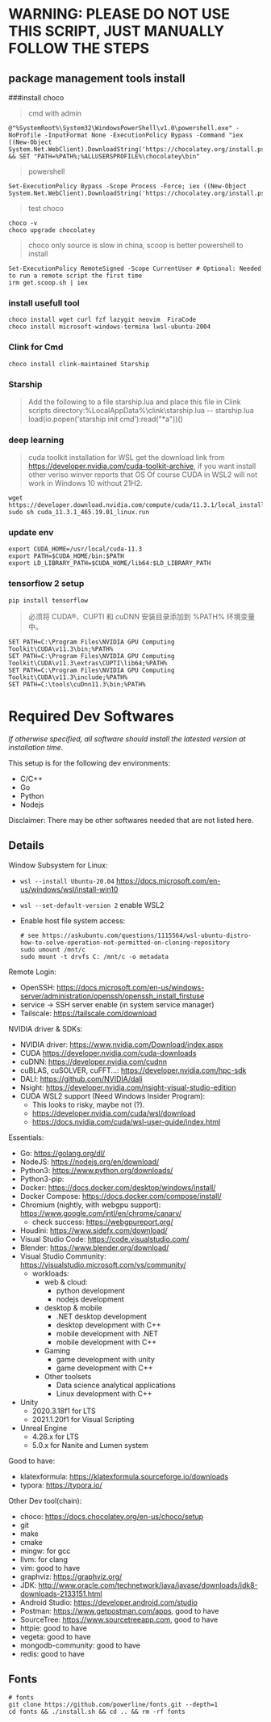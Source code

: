 
# WARNING: PLEASE DO NOT USE THIS SCRIPT, JUST MANUALLY FOLLOW THE STEPS

## package management tools install
###install choco
> cmd with admin
```
@"%SystemRoot%\System32\WindowsPowerShell\v1.0\powershell.exe" -NoProfile -InputFormat None -ExecutionPolicy Bypass -Command "iex ((New-Object System.Net.WebClient).DownloadString('https://chocolatey.org/install.ps1'))" && SET "PATH=%PATH%;%ALLUSERSPROFILE%\chocolatey\bin"

```
> powershell
```
Set-ExecutionPolicy Bypass -Scope Process -Force; iex ((New-Object System.Net.WebClient).DownloadString('https://chocolatey.org/install.ps1'))

```
> test choco
```
choco -v
choco upgrade chocolatey

```
> choco only source is slow in china, scoop is better
> powershell to install
```
Set-ExecutionPolicy RemoteSigned -Scope CurrentUser # Optional: Needed to run a remote script the first time
irm get.scoop.sh | iex

```

### install usefull tool
```
choco install wget curl fzf lazygit neovim  FiraCode 
choco install microsoft-windows-termina lwsl-ubuntu-2004

```

### Clink for Cmd 
` choco install clink-maintained Starship `
### Starship
> Add the following to a file starship.lua and place this file in Clink scripts directory:%LocalAppData%\clink\starship.lua
> -- starship.lua
> load(io.popen('starship init cmd'):read("*a"))()


### deep learning
>  cuda toolkit installation for WSL
>  get the download link from https://developer.nvidia.com/cuda-toolkit-archive, 
>  if you want install other veriso
>  winver reports that OS Of course CUDA in WSL2 will not work in Windows 10 without 21H2.
```
wget https://developer.download.nvidia.com/compute/cuda/11.3.1/local_installers/cuda_11.3.1_465.19.01_linux.run
sudo sh cuda_11.3.1_465.19.01_linux.run

```
### update env 
```
export CUDA_HOME=/usr/local/cuda-11.3
export PATH=$CUDA_HOME/bin:$PATH
export LD_LIBRARY_PATH=$CUDA_HOME/lib64:$LD_LIBRARY_PATH

```
### tensorflow 2 setup
` pip install tensorflow `

> 必须将 CUDA®、CUPTI 和 cuDNN 安装目录添加到 %PATH% 环境变量中。
```
SET PATH=C:\Program Files\NVIDIA GPU Computing Toolkit\CUDA\v11.3\bin;%PATH%
SET PATH=C:\Program Files\NVIDIA GPU Computing Toolkit\CUDA\v11.3\extras\CUPTI\lib64;%PATH%
SET PATH=C:\Program Files\NVIDIA GPU Computing Toolkit\CUDA\v11.3\include;%PATH%
SET PATH=C:\tools\cuDnn11.3\bin;%PATH%

```

# Required Dev Softwares

*If otherwise specified, all software should install the latested version at installation time.*

This setup is for the following dev environments:

- C/C++
- Go
- Python
- Nodejs

Disclaimer: There may be other softwares needed that are not listed here.

## Details

Window Subsystem for Linux:

  - `wsl --install Ubuntu-20.04` https://docs.microsoft.com/en-us/windows/wsl/install-win10
  - `wsl --set-default-version 2`  enable WSL2
  - Enable host file system access:

    ```
    # see https://askubuntu.com/questions/1115564/wsl-ubuntu-distro-how-to-solve-operation-not-permitted-on-cloning-repository 
    sudo umount /mnt/c
    sudo mount -t drvfs C: /mnt/c -o metadata
    ```

Remote Login:

- OpenSSH: https://docs.microsoft.com/en-us/windows-server/administration/openssh/openssh_install_firstuse
- service -> SSH server enable (in system service manager)
- Tailscale: https://tailscale.com/download

NVIDIA driver & SDKs:

- NVIDIA driver: https://www.nvidia.com/Download/index.aspx
- CUDA https://developer.nvidia.com/cuda-downloads
- cuDNN: https://developer.nvidia.com/cudnn
- cuBLAS, cuSOLVER, cuFFT...: https://developer.nvidia.com/hpc-sdk
- DALI: https://github.com/NVIDIA/dali
- Nsight: https://developer.nvidia.com/nsight-visual-studio-edition
- CUDA WSL2 support (Need Windows Insider Program):
  + This looks to risky, maybe not (?).
  + https://developer.nvidia.com/cuda/wsl/download
  + https://docs.nvidia.com/cuda/wsl-user-guide/index.html

Essentials:

- Go: https://golang.org/dl/
- NodeJS: https://nodejs.org/en/download/
- Python3: https://www.python.org/downloads/
- Python3-pip:
- Docker: https://docs.docker.com/desktop/windows/install/
- Docker Compose: https://docs.docker.com/compose/install/
- Chromium (nightly, with webgpu support): https://www.google.com/intl/en/chrome/canary/
  + check success: https://webgpureport.org/
- Houdini: https://www.sidefx.com/download/
- Visual Studio Code: https://code.visualstudio.com/
- Blender: https://www.blender.org/download/
- Visual Studio Community: https://visualstudio.microsoft.com/vs/community/
  - workloads:
    + web & cloud:
      * python development
      * nodejs development
    + desktop & mobile
      * .NET desktop development
      * desktop development with C++
      * mobile development with .NET
      * mobile development with C++
    + Gaming
      * game development with unity
      * game development with C++
    + Other toolsets
      * Data science analytical applications
      * Linux development with C++
- Unity
  - 2020.3.18f1 for LTS
  - 2021.1.20f1 for Visual Scripting
- Unreal Engine
  - 4.26.x for LTS
  - 5.0.x for Nanite and Lumen system

Good to have:

- klatexformula: https://klatexformula.sourceforge.io/downloads
- typora: https://typora.io/

Other Dev tool(chain):

- choco: https://docs.chocolatey.org/en-us/choco/setup
- git
- make
- cmake
- mingw: for gcc
- llvm: for clang
- vim: good to have
- graphviz: https://graphviz.org/
- JDK: http://www.oracle.com/technetwork/java/javase/downloads/jdk8-downloads-2133151.html
- Android Studio: https://developer.android.com/studio
- Postman: https://www.getpostman.com/apps, good to have
- SourceTree: https://www.sourcetreeapp.com, good to have
- httpie: good to have
- vegeta: good to have
- mongodb-community: good to have
- redis: good to have

## Fonts

```
# fonts
git clone https://github.com/powerline/fonts.git --depth=1
cd fonts && ./install.sh && cd .. && rm -rf fonts
```
